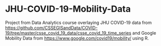 # JHU-COVID-19-Mobility-Data

Project from Data Analytics course overlaying JHU COVID-19 data from https://github.com/CSSEGISandData/COVID-19/tree/master/csse_covid_19_data/csse_covid_19_time_series and Google Mobility Data from https://www.google.com/covid19/mobility/ using R. 
